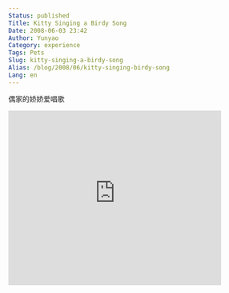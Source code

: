 ```yaml
---
Status: published
Title: Kitty Singing a Birdy Song
Date: 2008-06-03 23:42
Author: Yunyao
Category: experience
Tags: Pets
Slug: kitty-singing-a-birdy-song
Alias: /blog/2008/06/kitty-singing-birdy-song
Lang: en
---
```


偶家的娇娇爱唱歌

<iframe frameborder="0" height="350" src="https://www.youtube.com/embed/cMHzCMtk4PE" width="425"></iframe>
